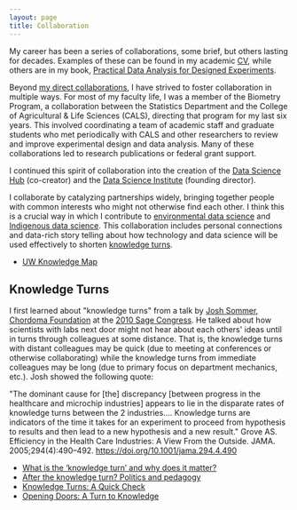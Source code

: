 ```yaml
---
layout: page
title: Collaboration
---
```


My career has been a series of collaborations,
some brief, but others lasting for decades.
Examples of these can be found in my academic [CV](https://pages.stat.wisc.edu/~yandell/vita.pdf),
while others are in my book, 
[Practical Data Analysis for Designed Experiments](http://www.stat.wisc.edu/~yandell/pda).

Beyond
[my direct collaborations](https://datascience.sharedigm.com/cmap/?query=yandell&category=people&info=collaborators),
I have strived to foster collaboration in multiple ways.
For most of my faculty life, I was a member of the Biometry Program, a collaboration between the Statistics Department and the College of Agricultural & Life Sciences (CALS),
directing that program for my last six years.
This involved coordinating a team of academic staff and graduate students who met periodically
with CALS and other researchers to review and
improve experimental design and data analysis.
Many of these collaborations led to research
publications or federal grant support.

I continued this spirit of collaboration into
the creation of the [Data Science Hub](https://datascience.wisc.edu/hub) (co-creator) and the [Data Science Institute](https://datascience.wisc.edu/institution) (founding director).

I collaborate by catalyzing partnerships widely,
bringing together people with common interests who might not otherwise find each other. 
I think this is a crucial way in which I 
contribute to [environmental data science](/pages/eds/) and [Indigenous data science](/pages/indigenous/).
This collaboration includes personal connections
and data-rich story telling about how technology
and data science will be used effectively to
shorten [knowledge turns](#knowledge-turns).

- [UW Knowledge Map](https://datascience.sharedigm.com/cmap/?query=yandell&category=people&info=collaborators)

## Knowledge Turns

I first learned about "knowledge turns" from a talk by [Josh Sommer, Chordoma Foundation](https://www.chordomafoundation.org/) at the [2010 Sage Congress](https://sagebionetworks.org/events/commons-congress-2010-2012/).
He talked about how scientists with labs next door might not hear about each
others' ideas until in turns through colleagues at some distance. That is,
the knowledge turns with distant colleagues may be quick (due to meeting at
conferences or otherwise collaborating) while the knowledge turns from
immediate colleagues may be long (due to primary focus on department mechanics,
etc.). Josh showed the following quote:

"The dominant cause for [the] discrepancy [between progress in the healthcare and microchip industries] appears to lie in the disparate rates of knowledge turns between the 2 industries.... Knowledge turns are indicators of the time it takes for an experiment to proceed from hypothesis to results and then lead to a new hypothesis and a new result." Grove AS. Efficiency in the Health Care Industries: A View From the Outside. JAMA. 2005;294(4):490–492. <https://doi.org/10.1001/jama.294.4.490>

- [What is the ‘knowledge turn’ and why does it matter?](https://impolitegeography.wordpress.com/2012/12/10/what-is-the-knowledge-turn-and-why-does-it-matter/)
- [After the knowledge turn? Politics and pedagogy](https://www.tandfonline.com/doi/full/10.1080/09585176.2019.1601844)
- [Knowledge Turns: A Quick Check](https://www.kee-inc.com/kturns.htm)
- [Opening Doors: A Turn to Knowledge](https://onlinelibrary.wiley.com/doi/abs/10.1111/hith.12179)


<!--
## Resources

* [Stats Collaboration Box](https://uwmadison.app.box.com/folder/198764997699) (restricted)
-->
